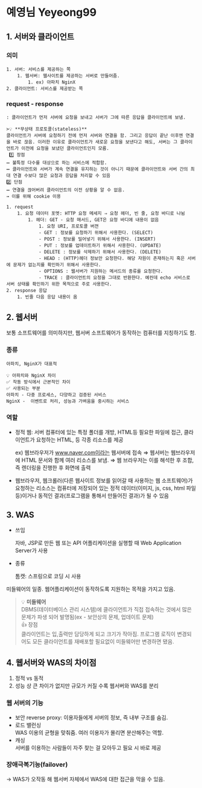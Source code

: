 # 예영님 Yeyeong99

## 1. 서버와 클라이언트

### 의미
    1. 서버: 서비스를 제공하는 쪽
        1. 웹서버: 웹사이트를 제공하는 서버로 만들어줌.
            1. ex) 아파치 NginX
    2. 클라이언트: 서비스를 제공받는 쪽

### request - response
    
    : 클라이언트가 먼저 서버에 요청을 보내고 서버가 그에 따른 응답을 클라이언트에 보냄.
    
    >💡 **무상태 프로토콜(stateless)**   
    클라이언트가 서버에 요청하기 전에 먼저 서버와 연결을 함. 그리고 응답이 끝난 이후엔 연결을 바로 끊음. 이러한 이유로 클라이언트가 새로운 요청을 보낸다고 해도, 서버는 그 클라이언트가 이전에 요청을 보냈던 클라이언트인지 모름.  
     1️⃣ 장점  
    ➖ 불특정 다수를 대상으로 하는 서비스에 적합함.  
    ➖ 클라이언트와 서버가 계속 연결을 유지하는 것이 아니기 때문에 클라이언트와 서버 간의 최대 연결 수보다 많은 요청과 응답을 처리할 수 있음  
    2️⃣ 단점  
    ➖ 연결을 끊어버려 클라이언트의 이전 상황을 알 수 없음.
    → 이를 위해 cookie 이용
    
    1. request
        1. 요청 데이터 포멧: HTTP 요청 메세지 ⇒ 요청 헤더, 빈 줄, 요청 바디로 나뉨
            1. 헤더: GET - 요청 매서드, GET은 요청 바디에 내용이 없음
                1. 요청 URI, 프로토콜 버젼
                - GET : 정보를 요청하기 위해서 사용한다. (SELECT)
                - POST : 정보를 밀어넣기 위해서 사용한다. (INSERT)
                - PUT : 정보를 업데이트하기 위해서 사용한다. (UPDATE)
                - DELETE : 정보를 삭제하기 위해서 사용한다. (DELETE)
                - HEAD : (HTTP)헤더 정보만 요청한다. 해당 자원이 존재하는지 혹은 서버에 문제가 없는지를 확인하기 위해서 사용한다.
                - OPTIONS : 웹서버가 지원하는 메서드의 종류를 요청한다.
                - TRACE : 클라이언트의 요청을 그대로 반환한다. 예컨데 echo 서비스로 서버 상태를 확인하기 위한 목적으로 주로 사용한다.
    2. response 응답
        1. 빈줄 다음 응답 내용이 옴
    

## 2. 웹서버

보통 소프트웨어를 의미하지만, 웹서버 소프트웨어가 동작하는 컴퓨터를 지칭하기도 함.

### 종류
    
    아파치, NginX가 대표적

    💡 아파치와 NginX 차이
    ✅ 작동 방식에서 근본적인 차이
    ✅ 사용되는 부분
    아파치 - 다중 프로세스, 다양하고 검증된 서비스
    NginX -  이벤트로 처리, 성능과 가벼움을 중시하는 서비스  
    
### 역할

- 정적 웹: 서버 컴퓨터에 있는 특정 폴더를 개방, HTML등 필요한 파일에 접근, 클라이언트가 요청하는 HTML, 등 각종 리소스를 제공
    
    ex) 웹브라우저가 www.naver.com이라는 웹서버에 접속 ⇒ 웹서버는 웹브라우저에 HTML 문서와 함께 여러 리소스를 보냄. ⇒ 웹 브라우저는 이를 해석한 후 조합, 즉 렌더링을 진행한 후 화면에 출력
    
- 웹브라우저, 웹크롤러(다른 웹사이트 정보를 읽어갈 때 사용하는 웹 소프트웨어)가 요청하는 리소스는 컴퓨터에 저장되어 있는 정적 데이터(이미지, js, css, html 파일 등)이거나 동적인 결과(프로그램을 통해서 만들어진 결과)가 될 수 있음


## 3. WAS

- 쓰임
    
    자바, JSP로 만든 웹 또는 API 어플리케이션을 실행할 때 Web Application Server가 사용
    
- 종류
    
    톰캣: 스프링으로 코딩 시 사용
    

미들웨어의 일종. 웹어플리케이션이 동작하도록 지원하는 목적을 가지고 있음.


>💡 **미들웨어**  
DBMS(데이터베이스 관리 시스템)에 클라이언트가 직접 접속하는 것에서 많은 문제가 파생 되어 발명됨(ex - 보안상의 문제, 업데이트 문제)  
👍 장점  
클라이언트는 입,출력만 담당하게 되고 크기가 작아짐. 
프로그램 로직이 변경되어도 모든 클라이언트를 재배포할 필요없이 미들웨어만 변경하면 됐음.

## 4. 웹서버와 WAS의 차이점

1. 정적 vs 동적
2. 성능 상 큰 차이가 없지만 규모가 커질 수록 웹서버와 WAS를 분리

### 웹 서버의 기능 
- 보안
    reverse proxy: 이용자들에게 서버의 정보, 즉 내부 구조를 숨김.
- 로드 밸런싱  
    WAS 이용의 균형을 맞춰줌. 여러 이용자가 몰리면 분산해주는 역할.    
- 캐싱    
    서버를 이용하는 사람들이 자주 찾는 걸 모아두고 필요 시 바로 제공
    
### 장애극복기능(failover)  
-> WAS가 오작동 해 웹서버 자체에서 WAS에 대한 접근을 막을 수 있음.